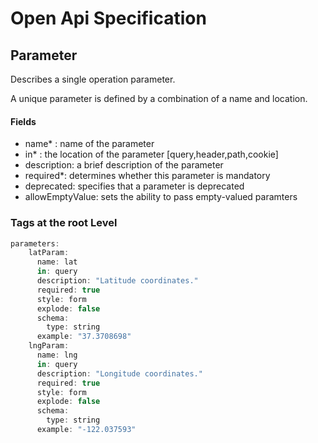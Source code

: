 # Open Api Specification 

## Parameter 

Describes a single operation parameter.

A unique parameter is defined by a combination of a name and location.

#### Fields

- name* : name of the parameter
- in* : the location of the parameter [query,header,path,cookie]
- description: a brief description of the parameter
- required*: determines whether this parameter is mandatory
- deprecated: specifies that a parameter is deprecated
- allowEmptyValue: sets the ability to pass empty-valued paramters  


### Tags at the root Level
```javascript
parameters:
    latParam:
      name: lat
      in: query
      description: "Latitude coordinates."
      required: true
      style: form
      explode: false
      schema:
        type: string
      example: "37.3708698"
    lngParam:
      name: lng
      in: query
      description: "Longitude coordinates."
      required: true
      style: form
      explode: false
      schema:
        type: string
      example: "-122.037593"
```
